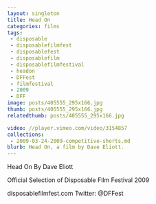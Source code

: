 ```yaml
---
layout: singleton
title: Head On
categories: films
tags:
 - disposable
 - disposablefilmfest
 - disposablefest
 - disposablefilm
 - disposablefilmfestival
 - headon
 - DFFest
 - filmfestival
 - 2009
 - DFF
image: posts/405555_295x166.jpg
thumb: posts/405555_295x166.jpg
relatedthumb: posts/405555_295x166.jpg

video: //player.vimeo.com/video/3154857
collections:
 - 2009-03-24-2009-competitive-shorts.md
blurb: Head On, a film by Dave Eliott.
---
```


Head On
By Dave Eliott

Official Selection of Disposable Film Festival 2009

disposablefilmfest.com
Twitter: @DFFest